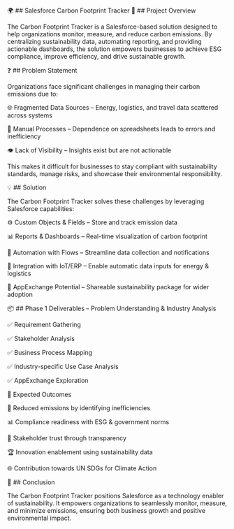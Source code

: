 🌍 ## Salesforce Carbon Footprint Tracker
📌 ## Project Overview

The Carbon Footprint Tracker is a Salesforce-based solution designed to help organizations monitor, measure, and reduce carbon emissions. By centralizing sustainability data, automating reporting, and providing actionable dashboards, the solution empowers businesses to achieve ESG compliance, improve efficiency, and drive sustainable growth.

❓ ## Problem Statement

Organizations face significant challenges in managing their carbon emissions due to:

🌐 Fragmented Data Sources – Energy, logistics, and travel data scattered across systems

📝 Manual Processes – Dependence on spreadsheets leads to errors and inefficiency

👁️ Lack of Visibility – Insights exist but are not actionable

This makes it difficult for businesses to stay compliant with sustainability standards, manage risks, and showcase their environmental responsibility.

💡 ## Solution

The Carbon Footprint Tracker solves these challenges by leveraging Salesforce capabilities:

⚙️ Custom Objects & Fields – Store and track emission data

📊 Reports & Dashboards – Real-time visualization of carbon footprint

🔄 Automation with Flows – Streamline data collection and notifications

🔗 Integration with IoT/ERP – Enable automatic data inputs for energy & logistics

🛒 AppExchange Potential – Shareable sustainability package for wider adoption

📦 ## Phase 1 Deliverables – Problem Understanding & Industry Analysis

✅ Requirement Gathering

✅ Stakeholder Analysis

✅ Business Process Mapping

✅ Industry-specific Use Case Analysis

✅ AppExchange Exploration

🚀 Expected Outcomes

🌱 Reduced emissions by identifying inefficiencies

📊 Compliance readiness with ESG & government norms

🤝 Stakeholder trust through transparency

🏆 Innovation enablement using sustainability data

🌐 Contribution towards UN SDGs for Climate Action

📖 ## Conclusion

The Carbon Footprint Tracker positions Salesforce as a technology enabler of sustainability. It empowers organizations to seamlessly monitor, measure, and minimize emissions, ensuring both business growth and positive environmental impact.